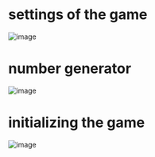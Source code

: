 # settings of the game

![image](https://user-images.githubusercontent.com/71609002/125347795-3732f380-e310-11eb-8904-d6fc7a8a34d7.png)

# number generator

![image](https://user-images.githubusercontent.com/71609002/125347493-d4d9f300-e30f-11eb-93f0-8fdc7b581190.png)

# initializing the game 
![image](https://user-images.githubusercontent.com/71609002/125347585-f4711b80-e30f-11eb-9523-7d6eb7bcd5a5.png)
